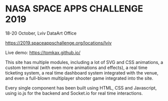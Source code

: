 
# NASA SPACE APPS CHALLENGE 2019
18-20 October, Lviv
DataArt Office

https://2019.spaceappschallenge.org/locations/lviv

 Live demo: https://tomkax.github.io/


This site has multiple modules, including a lot of SVG and CSS animations, a custom terminal (with even more animations and effects), a real time ticketing system, a real time dashboard system integrated with the venue, and even a full-blown multiplayer shooter game integrated into the site.

Every single component has been built using HTML, CSS and Javascript, using io.js for the backend and Socket.io for real time interactions.


